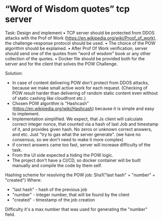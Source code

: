 # “Word of Wisdom quotes” tcp server

Task: Design and implement
• TCP server should be protected from DDOS attacks with the Prof of Work (https://en.wikipedia.org/wiki/Proof_of_work), 
the challenge-response protocol should be used.
• The choice of the POW algorithm should be explained.
• After Prof Of Work verification, server should send one of the quotes from “word of wisdom” book or any other 
collection of the quotes.
• Docker file should be provided both for the server and for the client that solves the POW Challenge.

Solution: 
* In case of content delivering POW don't protect from DDOS attacks, because we make small active work for each request.
  (Checking of POW result harder than delivering of random static content even without of static cashing like cloudfront etc.)
* Chosen POW algorithm is "Hashcash" (https://en.wikipedia.org/wiki/Hashcash) because it is simple and easy to implement.
* Implementation simplified. We expect, that Js client will calculate correct integer nonce, that counted via a hash of last Job
  and timestamp of it, and provides given hash. 
  No zeros or unknown correct answers, and etc. Just "try to gas what the server generate".
  (we have no consensus, so we don't need to make it more complex)
* if correct answers came too fast, server will increase difficulty of the task.
* From the UI side expected a hiding the POW logic.
* The project don't have a CI/CD, so docker container will be built manually and compile the code by them self.

Hashing scheme for resolving the POW job:
Sha1("last hash" + "number" + "created")
Where: 
* "last hash" - hash of the previous job
* "number" - integer number, that will be found by the client
* "created" - timestamp of the job creation

Difficulty it's a max number that was used for generating the "number" field.
